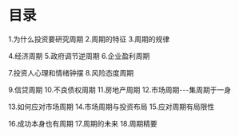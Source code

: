 # 目录
1.为什么投资要研究周期
2.周期的特征
3.周期的规律

4.经济周期
5.政府调节逆周期
6.企业盈利周期

7.投资人心理和情绪钟摆
8.风险态度周期

9.信贷周期
10.不良债权周期
11.房地产周期
12.市场周期---集周期于一身

13.如何应对市场周期
14.市场周期与投资布局
15.应对周期有局限性

16.成功本身也有周期
17.周期的未来
18.周期精要